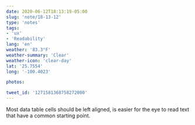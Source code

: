 ```yaml
---
date: 2020-06-12T18:13:19-05:00
slug: 'note/18-13-12'
type: 'notes'
tags:
- 'ux'
- 'Readability'
lang: 'en'
weather: '83.3°F'
weather-summary: 'Clear'
weather-icon: 'clear-day'
lat: '25.7554'
long: '-100.4023'

photos:

tweet_id: '1271581368758272000'
---
```

Most data table cells should be left aligned, is easier for the eye to read text that have a common starting point.  